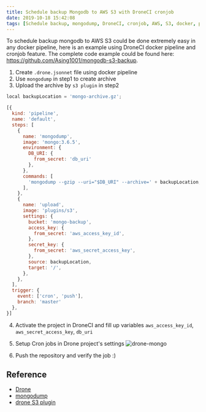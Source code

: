 ```yaml
---
title: Schedule backup Mongodb to AWS S3 with DroneCI cronjob
date: 2019-10-18 15:42:08
tags: [Schedule backup, mongodump, DroneCI, cronjob, AWS, S3, docker, pipeline, CI]
---
```


To schedule backup mongodb to AWS S3 could be done extremely easy in any docker pipeline, here is an example using DroneCI docker pipeline and cronjob feature. The complete code example could be found here: https://github.com/Asing1001/mongodb-s3-backup.

1. Create `.drone.jsonnet` file using docker pipeline
2. Use `mongodump` in step1 to create archive
3. Upload the archive by `s3 plugin` in step2

  ```js
  local backupLocation = 'mongo-archive.gz';

  [{
    kind: 'pipeline',
    name: 'default',
    steps: [
      {
        name: 'mongodump',
        image: 'mongo:3.6.5',
        environment: {
          DB_URI: {
            from_secret: 'db_uri'
          },
        },
        commands: [
          'mongodump --gzip --uri="$DB_URI" --archive=' + backupLocation,
        ],
      },
      {
        name: 'upload',
        image: 'plugins/s3',
        settings: {
          bucket: 'mongo-backup',
          access_key: {
            from_secret: 'aws_access_key_id',
          },
          secret_key: {
            from_secret: 'aws_secret_access_key',
          },
          source: backupLocation,
          target: '/',
        },
      },
    ],
    trigger: {
      event: ['cron', 'push'],
      branch: 'master'
    },
  }]
  ```

4. Activate the project in DroneCI and fill up variables `aws_access_key_id`, `aws_secret_access_key`, `db_uri`
5. Setup Cron jobs in Drone project's settings
  ![drone-mongo](https://user-images.githubusercontent.com/6785698/67076974-cdc89400-f1c0-11e9-9ccc-d98ed054ec65.png)

6. Push the repository and verify the job :)

## Reference

- [Drone](https://drone.io/)
- [mongodump](https://docs.mongodb.com/manual/reference/program/mongodump/)
- [drone S3 plugin](http://plugins.drone.io/drone-plugins/drone-s3/)
